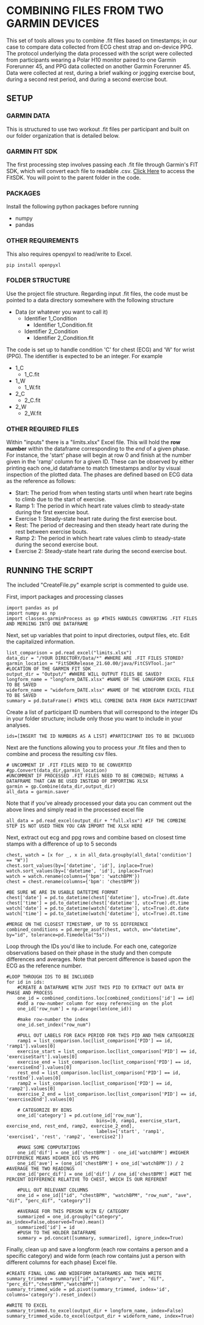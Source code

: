 # COMBINING FILES FROM TWO GARMIN DEVICES
This set of tools allows you to combine .fit files based on timestamps; in our case to compare data collected from ECG chest strap and on-device PPG. The protocol underlying the data processed with the script were collected from participants wearing a Polar H10 monitor
paired to one Garmin Forerunner 45, and PPG data collected on another Garmin Forerunner 45. Data were collected at rest, during a brief walking or jogging exercise bout, during a second rest period, and during a second exercise bout. 
## SETUP
### GARMIN DATA
This is structured to use two workout .fit files per participant and built on our folder organization that is detailed below.

### GARMIN FIT SDK
The first processing step involves passing each .fit file through Garmin's FIT SDK, which will convert each file to readable .csv. [Click Here](https://developer.garmin.com/fit/overview/) to access the FitSDK. You will point to the parent folder in the code.

### PACKAGES
Install the following python packages before running
- numpy
- pandas

### OTHER REQUIREMENTS
This also requires openpyxl to read/write to Excel.
```
pip install openpyxl
```
### FOLDER STRUCTURE
Use the project file structure. Regarding input .fit files, the code must be pointed to a data directory somewhere with the following structure
- Data (or whatever you want to call it)
  - Identifier 1_Condition
    - Identifier 1_Condition.fit
  - Identifier 2_Condition
    - Identifier 2_Condition.fit
   
The code is set up to handle condition 'C' for chest (ECG) and 'W' for wrist (PPG). The identifier is expected to be an integer. For example
  - 1_C
    -  1_C.fit
  - 1_W
    -  1_W.fit
  - 2_C
    -  2_C.fit
  - 2_W
    -  2_W.fit

### OTHER REQUIRED FILES
Within "inputs" there is a "limits.xlsx" Excel file. This will hold the <b>row number</b> within the dataframe corresponding to the _end_ of a given phase. For instance, the 'start' phase will begin at row 0 and finish at the number given in the 'ramp' column for a given ID. 
These can be observed by either printing each one_id dataframe to match timestamps and/or by visual inspection of the plotted data. The phases are defined based on ECG data as the reference as follows:
- Start: The period from when testing starts until when heart rate begins to climb due to the start of exercise.
- Ramp 1: The period in which heart rate values climb to steady-state during the first exercise bout.
- Exercise 1: Steady-state heart rate during the first exercise bout.
- Rest: The period of decreasing and then steady heart rate during the rest between exercise bouts.
- Ramp 2: The period in which heart rate values climb to steady-state during the second exercise bout.
- Exercise 2: Steady-state heart rate during the second exercise bout.

## RUNNING THE SCRIPT
The included "CreateFile.py" example script is commented to guide use.

First, import packages and processing classes
```
import pandas as pd
import numpy as np
import classes.garminProcess as gp #THIS HANDLES CONVERTING .FIT FILES AND MERGING INTO ONE DATAFRAME
```

Next, set up variables that point to input directories, output files, etc. Edit the capitalized information.
```
list_comparison = pd.read_excel("limits.xlsx")
data_dir = "/YOUR DIRECTORY/Data/*" #WHERE ARE .FIT FILES STORED?
garmin_location = "FitSDKRelease_21.60.00/java/FitCSVTool.jar" #LOCATION OF THE GARMIN FIT SDK
output_dir = "Output/" #WHERE WILL OUTPUT FILES BE SAVED?
longform_name = "longform_DATE.xlsx" #NAME OF THE LONGFORM EXCEL FILE TO BE SAVED
wideform_name = "wideform_DATE.xlsx" #NAME OF THE WIDEFORM EXCEL FILE TO BE SAVED
summary = pd.DataFrame() #THIS WILL COMBINE DATA FROM EACH PARTICIPANT
```

Create a list of participant ID numbers that will correspond to the integer IDs in your folder structure; 
include only those you want to include in your analyses.  
```
ids=[INSERT THE ID NUMBERS AS A LIST] #PARTICIPANT IDS TO BE INCLUDED
```

Next are the functions allowing you to process your .fit files and then to combine and process the resulting csv files.
```
# UNCOMMENT IF .FIT FILES NEED TO BE CONVERTED
#gp.Convert(data_dir,garmin_location)
#UNCOMMENT IF PROCESSED .FIT FILES NEED TO BE COMBINED; RETURNS A DATAFRAME THAT CAN BE USED INSTEAD OF IMPORTING XLSX
garmin = gp.Combine(data_dir,output_dir)
all_data = garmin.saver
```

Note that if you've already processed your data you can comment out the above lines and simply read in the processed excel file
```
all_data = pd.read_excel(output_dir + "full.xlsx") #IF THE COMBINE STEP IS NOT USED THEN YOU CAN IMPORT THE XLSX HERE
```
Next, extract out ecg and ppg rows and combine based on closest time stamps with a difference of up to 5 seconds
```
chest, watch = [x for _, x in all_data.groupby(all_data['condition'] == "W")]
chest.sort_values(by=['datetime', 'id'], inplace=True)
watch.sort_values(by=['datetime', 'id'], inplace=True)
watch = watch.rename(columns={'bpm': 'watchBPM'})
chest = chest.rename(columns={'bpm': 'chestBPM'})

#BE SURE WE ARE IN USABLE DATETIME FORMAT
chest['date'] = pd.to_datetime(chest['datetime'], utc=True).dt.date
chest['time'] = pd.to_datetime(chest['datetime'], utc=True).dt.time
watch['date'] = pd.to_datetime(watch['datetime'], utc=True).dt.date
watch['time'] = pd.to_datetime(watch['datetime'], utc=True).dt.time

#MERGE ON THE CLOSEST TIMESTAMP, UP TO 5S DIFFERENCE
combined_conditions = pd.merge_asof(chest, watch, on="datetime", by="id", tolerance=pd.Timedelta("5s"))
```

Loop through the IDs you'd like to include. For each one, categorize observations based on their phase in the study and then compute differences and averages. Note that percent difference
is based upon the ECG as the reference number.
```
#LOOP THROUGH IDS TO BE INCLUDED
for id in ids:
    #CREATE A DATAFRAME WITH JUST THIS PID TO EXTRACT OUT DATA BY PHASE AND PROCESS
    one_id = combined_conditions.loc[combined_conditions['id'] == id]
    #add a row-number column for easy referencing on the plot
    one_id['row_num'] = np.arange(len(one_id))

    #make row-number the index
    one_id.set_index("row_num")

    #PULL OUT LABELS FOR EACH PERIOD FOR THIS PID AND THEN CATEGORIZE
    ramp1 = list_comparison.loc[list_comparison['PID'] == id, 'ramp1'].values[0]
    exercise_start = list_comparison.loc[list_comparison['PID'] == id, 'exerciseStart'].values[0]
    exercise_end = list_comparison.loc[list_comparison['PID'] == id, 'exerciseEnd'].values[0]
    rest_end = list_comparison.loc[list_comparison['PID'] == id, 'restEnd'].values[0]
    ramp2 = list_comparison.loc[list_comparison['PID'] == id, 'ramp2'].values[0]
    exercise_2_end = list_comparison.loc[list_comparison['PID'] == id, 'exercise2End'].values[0]

    # CATEGORIZE BY BINS
    one_id['category'] = pd.cut(one_id['row_num'],
                                 bins=[0, ramp1, exercise_start, exercise_end, rest_end, ramp2, exercise_2_end],
                                 labels=['start', 'ramp1', 'exercise1', 'rest', 'ramp2', 'exercise2'])

    #MAKE SOME COMPUTATIONS
    one_id['dif'] = one_id['chestBPM'] - one_id['watchBPM'] #HIGHER DIFFERENCE MEANS HIGHER ECG VS PPG
    one_id['ave'] = (one_id['chestBPM'] + one_id['watchBPM']) / 2 #AVERAGE THE TWO READINGS
    one_id['perc_dif'] = one_id['dif'] / one_id['chestBPM'] #GET THE PERCENT DIFFERENCE RELATIVE TO CHEST, WHICH IS OUR REFERENT

    #PULL OUT RELEVANT COLUMNS
    one_id = one_id[["id", "chestBPM", "watchBPM", "row_num", "ave", "dif", "perc_dif", "category"]]

    #AVERAGE FOR THIS PERSON W/IN E/ CATEGORY
    summarized = one_id.groupby("category", as_index=False,observed=True).mean()
    summarized['id'] = id
    #PUSH TO THE HOLDER DATAFRAME
    summary = pd.concat([summary, summarized], ignore_index=True)
```

Finally, clean up and save a longform (each row contains a person and a specific category) and wide form (each row contains just a person with different columns for each phase) Excel file.
```
#CREATE FINAL LONG AND WIDEFORM DATAFRAMES AND THEN WRITE
summary_trimmed = summary[["id", "category", "ave", "dif", "perc_dif","chestBPM","watchBPM"]]
summary_trimmed_wide = pd.pivot(summary_trimmed, index='id', columns='category').reset_index()

#WRITE TO EXCEL
summary_trimmed.to_excel(output_dir + longform_name, index=False)
summary_trimmed_wide.to_excel(output_dir + wideform_name, index=True)
```
